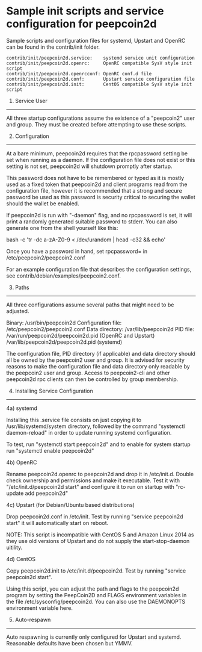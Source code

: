 Sample init scripts and service configuration for peepcoin2d
==========================================================

Sample scripts and configuration files for systemd, Upstart and OpenRC
can be found in the contrib/init folder.

    contrib/init/peepcoin2d.service:    systemd service unit configuration
    contrib/init/peepcoin2d.openrc:     OpenRC compatible SysV style init script
    contrib/init/peepcoin2d.openrcconf: OpenRC conf.d file
    contrib/init/peepcoin2d.conf:       Upstart service configuration file
    contrib/init/peepcoin2d.init:       CentOS compatible SysV style init script

1. Service User
---------------------------------

All three startup configurations assume the existence of a "peepcoin2" user
and group.  They must be created before attempting to use these scripts.

2. Configuration
---------------------------------

At a bare minimum, peepcoin2d requires that the rpcpassword setting be set
when running as a daemon.  If the configuration file does not exist or this
setting is not set, peepcoin2d will shutdown promptly after startup.

This password does not have to be remembered or typed as it is mostly used
as a fixed token that peepcoin2d and client programs read from the configuration
file, however it is recommended that a strong and secure password be used
as this password is security critical to securing the wallet should the
wallet be enabled.

If peepcoin2d is run with "-daemon" flag, and no rpcpassword is set, it will
print a randomly generated suitable password to stderr.  You can also
generate one from the shell yourself like this:

bash -c 'tr -dc a-zA-Z0-9 < /dev/urandom | head -c32 && echo'

Once you have a password in hand, set rpcpassword= in /etc/peepcoin2/peepcoin2.conf

For an example configuration file that describes the configuration settings,
see contrib/debian/examples/peepcoin2.conf.

3. Paths
---------------------------------

All three configurations assume several paths that might need to be adjusted.

Binary:              /usr/bin/peepcoin2d
Configuration file:  /etc/peepcoin2/peepcoin2.conf
Data directory:      /var/lib/peepcoin2d
PID file:            /var/run/peepcoin2d/peepcoin2d.pid (OpenRC and Upstart)
                     /var/lib/peepcoin2d/peepcoin2d.pid (systemd)

The configuration file, PID directory (if applicable) and data directory
should all be owned by the peepcoin2 user and group.  It is advised for security
reasons to make the configuration file and data directory only readable by the
peepcoin2 user and group.  Access to peepcoin2-cli and other peepcoin2d rpc clients
can then be controlled by group membership.

4. Installing Service Configuration
-----------------------------------

4a) systemd

Installing this .service file consists on just copying it to
/usr/lib/systemd/system directory, followed by the command
"systemctl daemon-reload" in order to update running systemd configuration.

To test, run "systemctl start peepcoin2d" and to enable for system startup run
"systemctl enable peepcoin2d"

4b) OpenRC

Rename peepcoin2d.openrc to peepcoin2d and drop it in /etc/init.d.  Double
check ownership and permissions and make it executable.  Test it with
"/etc/init.d/peepcoin2d start" and configure it to run on startup with
"rc-update add peepcoin2d"

4c) Upstart (for Debian/Ubuntu based distributions)

Drop peepcoin2d.conf in /etc/init.  Test by running "service peepcoin2d start"
it will automatically start on reboot.

NOTE: This script is incompatible with CentOS 5 and Amazon Linux 2014 as they
use old versions of Upstart and do not supply the start-stop-daemon uitility.

4d) CentOS

Copy peepcoin2d.init to /etc/init.d/peepcoin2d. Test by running "service peepcoin2d start".

Using this script, you can adjust the path and flags to the peepcoin2d program by
setting the PeepCoin2D and FLAGS environment variables in the file
/etc/sysconfig/peepcoin2d. You can also use the DAEMONOPTS environment variable here.

5. Auto-respawn
-----------------------------------

Auto respawning is currently only configured for Upstart and systemd.
Reasonable defaults have been chosen but YMMV.
